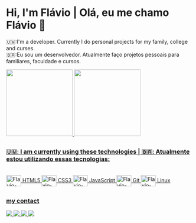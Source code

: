 # Hi, I'm Flávio | Olá, eu me chamo Flávio 👋

🇺🇲:I'm a developer. Currently I do personal projects for my family, college and curses.
<br>
🇧🇷:Eu sou um desenvolvedor. Atualmente faço projetos pessoais para familiares, faculdade e cursos.

<div aling="center">
  <a href="https://github.com/Flavio-Nassim-Bittar-Filho">
  <img height="180em" src="https://github-readme-stats.vercel.app/api?username=Flavio-Nassim-Bittar-Filho&show_icons=true&theme=dark&include_all_commits=true&count_private=true"/>
  <img height="180em" src="https://github-readme-stats.vercel.app/api/top-langs/?username=Flavio-Nassim-Bittar-Filho&layout=compact&langs_count=7&theme=dark"/>
</div>

##

  ### 🇺🇲: I am currently using these technologies | 🇧🇷: Atualmente estou utilizando essas tecnologias:
<div style="display: inline_block"><br>
  
  <img align="center" alt="Flavio-HTML" height="30" width="40" src="https://cdn.jsdelivr.net/gh/devicons/devicon/icons/html5/html5-original.svg" />
  HTML5 
  <img align="center" alt="Flavio-CSS" height="30" width="40" src="https://cdn.jsdelivr.net/gh/devicons/devicon/icons/css3/css3-original.svg" />
  CSS3
  <img align="center" alt="Flavio-JS" height="30" width="40" src="https://cdn.jsdelivr.net/gh/devicons/devicon/icons/javascript/javascript-original.svg" />
  JavaScript
  <!--
  <img align="center" alt="Flavio-React" height="30" width="40" src="https://cdn.jsdelivr.net/gh/devicons/devicon/icons/react/react-original.svg" />
  React  
  <img align="center" alt="Flavio-Node" height="30" width="40"  src="https://cdn.jsdelivr.net/gh/devicons/devicon/icons/nodejs/nodejs-original.svg" />
  Node
  <img align="center" alt="Flavio-Mongo" height="30" width="40" src="https://cdn.jsdelivr.net/gh/devicons/devicon/icons/mongodb/mongodb-original.svg" />
  MongoDb
  -->
  <img align="center" alt="Flavio-Git" height="30" width="40" src="https://cdn.jsdelivr.net/gh/devicons/devicon/icons/git/git-original.svg" />
  Git
  <img align="center" alt="Flavio-Linux" height="30" width="40" src="https://cdn.jsdelivr.net/gh/devicons/devicon/icons/linux/linux-original.svg" />
  Linux
</div>
  

##

### my contact
<a href="https://wa.me/5561983153316"> <img src="https://img.shields.io/badge/WhatsApp-25D366?style=for-the-badge&logo=whatsapp&logoColor=white" /> </a>
<a href="https://www.linkedin.com/in/fl%C3%A1vio-nassim-bittar-filho/"> <img src="https://img.shields.io/badge/-LinkedIn-%230077B5?style=for-the-badge&logo=linkedin&logoColor=white"> </a>
<a href="https://www.instagram.com/flavionassimbittarfilho/"> <img src="https://img.shields.io/badge/-Instagram-%23E4405F?style=for-the-badge&logo=instagram&logoColor=white"> </a>
<a href = "mailto:flavionassimbittarfilho@gmail.com"><img src="https://img.shields.io/badge/-Gmail-%23333?style=for-the-badge&logo=gmail&logoColor=white"></a>
